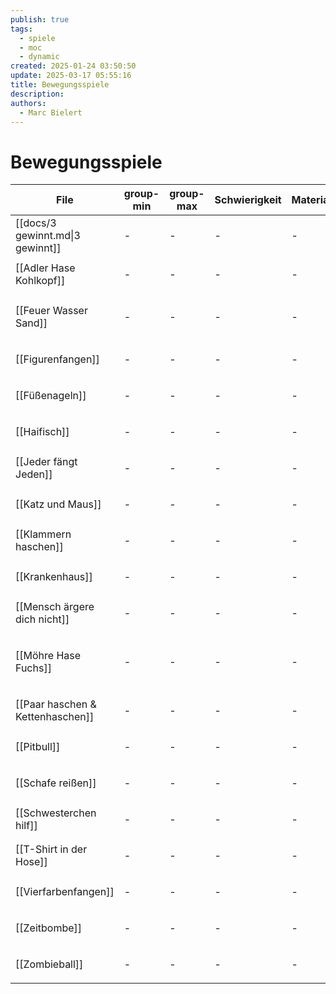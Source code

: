 ```yaml
---
publish: true
tags:
  - spiele
  - moc
  - dynamic
created: 2025-01-24 03:50:50
update: 2025-03-17 05:55:16
title: Bewegungsspiele
description: 
authors:
  - Marc Bielert
---
```


# Bewegungsspiele

<!-- QueryToSerialize: Table group-min, group-max, Schwierigkeit, Material, Spieldauer, category FROM #spiele AND "docs" WHERE contains(category, "bewegung") -->
<!-- SerializedQuery: Table group-min, group-max, Schwierigkeit, Material, Spieldauer, category FROM #spiele AND "docs" WHERE contains(category, "bewegung") -->

| File                                                                   | group-min | group-max | Schwierigkeit | Material | Spieldauer | category                                                  |
| ---------------------------------------------------------------------- | --------- | --------- | ------------- | -------- | ---------- | --------------------------------------------------------- |
| [[docs/3 gewinnt.md\|3 gewinnt]]                                       | \-        | \-        | \-            | \-       | \-         | <ul><li>bewegung</li></ul>                                |
| [[Adler Hase Kohlkopf]]                   | \-        | \-        | \-            | \-       | \-         | <ul><li>bewegung</li></ul>                                |
| [[Feuer Wasser Sand]]                       | \-        | \-        | \-            | \-       | \-         | <ul><li>warm-up</li><li>bewegung</li></ul>                |
| [[Figurenfangen]]                               | \-        | \-        | \-            | \-       | \-         | <ul><li>bewegung</li></ul>                                |
| [[Füßenageln]]                                     | \-        | \-        | \-            | \-       | \-         | <ul><li>bewegung</li></ul>                                |
| [[Haifisch]]                                         | \-        | \-        | \-            | \-       | \-         | <ul><li>bewegung</li></ul>                                |
| [[Jeder fängt Jeden]]                       | \-        | \-        | \-            | \-       | \-         | <ul><li>bewegung</li></ul>                                |
| [[Katz und Maus]]                               | \-        | \-        | \-            | \-       | \-         | <ul><li>bewegung</li></ul>                                |
| [[Klammern haschen]]                         | \-        | \-        | \-            | \-       | \-         | <ul><li>bewegung</li></ul>                                |
| [[Krankenhaus]]                                   | \-        | \-        | \-            | \-       | \-         | <ul><li>bewegung</li></ul>                                |
| [[Mensch ärgere dich nicht]]         | \-        | \-        | \-            | \-       | \-         | <ul><li>bewegung</li></ul>                                |
| [[Möhre Hase Fuchs]]                         | \-        | \-        | \-            | \-       | \-         | <ul><li>fangen</li><li>warm-up</li><li>bewegung</li></ul> |
| [[Paar haschen & Kettenhaschen]] | \-        | \-        | \-            | \-       | \-         | <ul><li>bewegung</li></ul>                                |
| [[Pitbull]]                                           | \-        | \-        | \-            | \-       | \-         | <ul><li>bewegung</li></ul>                                |
| [[Schafe reißen]]                               | \-        | \-        | \-            | \-       | \-         | <ul><li>bewegung</li></ul>                                |
| [[Schwesterchen hilf]]                     | \-        | \-        | \-            | \-       | \-         | <ul><li>bewegung</li></ul>                                |
| [[T-Shirt in der Hose]]                   | \-        | \-        | \-            | \-       | \-         | <ul><li>bewegung</li></ul>                                |
| [[Vierfarbenfangen]]                         | \-        | \-        | \-            | \-       | \-         | <ul><li>bewegung</li></ul>                                |
| [[Zeitbombe]]                                       | \-        | \-        | \-            | \-       | \-         | <ul><li>bewegung</li></ul>                                |
| [[Zombieball]]                                     | \-        | \-        | \-            | \-       | \-         | <ul><li>bewegung</li></ul>                                |
<!-- SerializedQuery END -->
